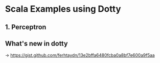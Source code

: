 # Scala Examples using Dotty

## 1. Perceptron

## What's new in dotty
-> https://gist.github.com/ferhtaydn/13e2bffa6480fcba0a8bf7e600a9f5aa